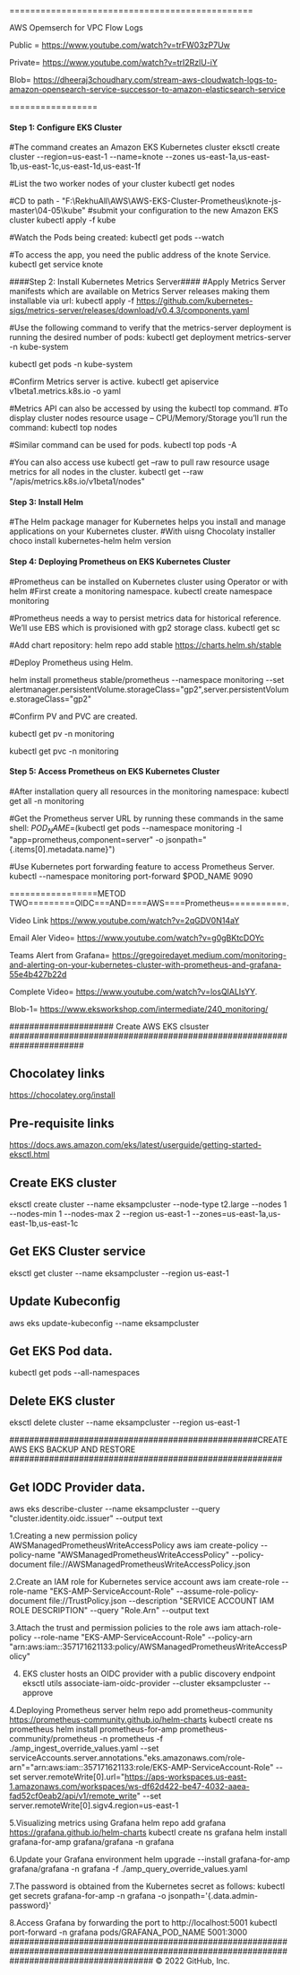 ===============================================

AWS Opemserch for VPC Flow Logs

Public = https://www.youtube.com/watch?v=trFW03zP7Uw

Private= https://www.youtube.com/watch?v=trI2RzlU-iY 

Blob= https://dheeraj3choudhary.com/stream-aws-cloudwatch-logs-to-amazon-opensearch-service-successor-to-amazon-elasticsearch-service

=================



#### Step 1: Configure EKS Cluster ####
#The command creates an Amazon EKS Kubernetes cluster
eksctl create cluster --region=us-east-1 --name=knote --zones us-east-1a,us-east-1b,us-east-1c,us-east-1d,us-east-1f 

#List the two worker nodes of your cluster 
kubectl get nodes

#CD to path - "F:\RekhuAll\AWS\AWS-EKS-Cluster-Prometheus\knote-js-master\04-05\kube"
#submit your configuration to the new Amazon EKS cluster
kubectl apply -f kube

#Watch the Pods being created:
kubectl get pods --watch

#To access the app, you need the public address of the knote Service.
kubectl get service knote





####Step 2: Install Kubernetes Metrics Server####
#Apply Metrics Server manifests which are available on Metrics Server releases making them installable via url:
kubectl apply -f https://github.com/kubernetes-sigs/metrics-server/releases/download/v0.4.3/components.yaml

#Use the following command to verify that the metrics-server deployment is running the desired number of pods:
kubectl get deployment metrics-server -n kube-system

kubectl get pods -n kube-system

#Confirm Metrics server is active.
kubectl get apiservice v1beta1.metrics.k8s.io -o yaml

#Metrics API can also be accessed by using the kubectl top command.
#To display cluster nodes resource usage – CPU/Memory/Storage you’ll run the command:
kubectl top nodes

#Similar command can be used for pods.
kubectl top pods -A

#You can also access use kubectl get –raw to pull raw resource usage metrics for all nodes in the cluster.
kubectl get --raw "/apis/metrics.k8s.io/v1beta1/nodes"





#### Step 3: Install Helm ####
#The Helm package manager for Kubernetes helps you install and manage applications on your Kubernetes cluster.
#With uisng Chocolaty installer
choco install kubernetes-helm
helm version





#### Step 4: Deploying Prometheus on EKS Kubernetes Cluster ####
#Prometheus can be installed on Kubernetes cluster using Operator or with helm
#First create a monitoring namespace.
kubectl create namespace monitoring

#Prometheus needs a way to persist metrics data for historical reference. We’ll use EBS which is provisioned with gp2 storage class.
kubectl get sc

#Add chart repository:
helm repo add stable https://charts.helm.sh/stable

#Deploy Prometheus using Helm.

helm install prometheus stable/prometheus --namespace monitoring --set alertmanager.persistentVolume.storageClass="gp2",server.persistentVolume.storageClass="gp2"

#Confirm PV and PVC are created.

kubectl get pv -n monitoring

kubectl get pvc -n monitoring





#### Step 5: Access Prometheus on EKS Kubernetes Cluster ####

#After installation query all resources in the monitoring namespace:
kubectl get all -n monitoring

#Get the Prometheus server URL by running these commands in the same shell:
$POD_NAME=$(kubectl get pods --namespace monitoring -l "app=prometheus,component=server" -o jsonpath="{.items[0].metadata.name}")

#Use Kubernetes port forwarding feature to access Prometheus Server.
kubectl --namespace monitoring port-forward $POD_NAME 9090


=================METOD TWO=========OIDC===AND====AWS====Prometheus===========. 

Video Link https://www.youtube.com/watch?v=2qGDV0N14aY

Email Aler Video= https://www.youtube.com/watch?v=g0gBKtcDOYc

Teams Alert from Grafana= https://gregoiredayet.medium.com/monitoring-and-alerting-on-your-kubernetes-cluster-with-prometheus-and-grafana-55e4b427b22d

Complete Video= https://www.youtube.com/watch?v=losQlALIsYY.     

Blob-1= https://www.eksworkshop.com/intermediate/240_monitoring/

##################### Create AWS EKS clsuster #######################################################################

## Chocolatey links
https://chocolatey.org/install

## Pre-requisite links
https://docs.aws.amazon.com/eks/latest/userguide/getting-started-eksctl.html

## Create EKS cluster
eksctl create cluster --name eksampcluster --node-type t2.large --nodes 1 --nodes-min 1 --nodes-max 2 --region us-east-1 --zones=us-east-1a,us-east-1b,us-east-1c

## Get EKS Cluster service
eksctl get cluster --name eksampcluster --region us-east-1

## Update Kubeconfig 
aws eks update-kubeconfig --name eksampcluster

## Get EKS Pod data.
kubectl get pods --all-namespaces

## Delete EKS cluster
eksctl delete cluster --name eksampcluster --region us-east-1

##################################################CREATE AWS EKS BACKUP AND RESTORE #######################################################
## Get IODC Provider data.
  aws eks describe-cluster --name eksampcluster --query "cluster.identity.oidc.issuer" --output text
  
  
1.Creating a new permission policy AWSManagedPrometheusWriteAccessPolicy
  aws iam create-policy --policy-name "AWSManagedPrometheusWriteAccessPolicy" --policy-document file://AWSManagedPrometheusWriteAccessPolicy.json 
  
  
2.Create an IAM role for Kubernetes service account
  aws iam create-role --role-name "EKS-AMP-ServiceAccount-Role" --assume-role-policy-document file://TrustPolicy.json --description "SERVICE ACCOUNT IAM ROLE DESCRIPTION" --query "Role.Arn" --output text
  
  
3.Attach the trust and permission policies to the role
  aws iam attach-role-policy --role-name "EKS-AMP-ServiceAccount-Role" --policy-arn "arn:aws:iam::357171621133:policy/AWSManagedPrometheusWriteAccessPolicy"
  
  
4. EKS cluster hosts an OIDC provider with a public discovery endpoint
  eksctl utils associate-iam-oidc-provider --cluster eksampcluster --approve
  
4.Deploying Prometheus server
  helm repo add prometheus-community https://prometheus-community.github.io/helm-charts
  kubectl create ns prometheus
  helm install prometheus-for-amp prometheus-community/prometheus -n prometheus -f ./amp_ingest_override_values.yaml --set serviceAccounts.server.annotations."eks\.amazonaws\.com/role-arn"="arn:aws:iam::357171621133:role/EKS-AMP-ServiceAccount-Role" --set server.remoteWrite[0].url="https://aps-workspaces.us-east-1.amazonaws.com/workspaces/ws-df62d422-be47-4032-aaea-fad52cf0eab2/api/v1/remote_write" --set server.remoteWrite[0].sigv4.region=us-east-1
  
  
5.Visualizing metrics using Grafana
  helm repo add grafana https://grafana.github.io/helm-charts
  kubectl create ns grafana
  helm install grafana-for-amp grafana/grafana -n grafana
  
  
6.Update your Grafana environment
  helm upgrade --install grafana-for-amp grafana/grafana -n grafana -f ./amp_query_override_values.yaml
  

7.The password is obtained from the Kubernetes secret as follows:
  kubectl get secrets grafana-for-amp -n grafana -o jsonpath='{.data.admin-password}'
  
  
8.Access Grafana by forwarding the port to http://localhost:5001
  kubectl port-forward -n grafana pods/GRAFANA_POD_NAME 5001:3000
#############################################################################################################################################
© 2022 GitHub, Inc.
